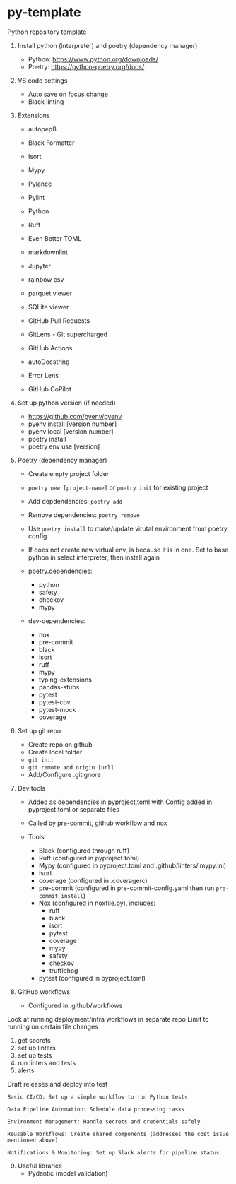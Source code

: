 # py-template

Python repository template

1. Install python (interpreter) and poetry (dependency manager)
    - Python: <https://www.python.org/downloads/>
    - Poetry: <https://python-poetry.org/docs/>

2. VS code settings
    - Auto save on focus change
    - Black linting

3. Extensions
    - autopep8
    - Black Formatter
    - isort
    - Mypy
    - Pylance
    - Pylint
    - Python
    - Ruff

    - Even Better TOML
    - markdownlint
    - Jupyter
    - rainbow csv
    - parquet viewer
    - SQLite viewer

    - GitHub Pull Requests
    - GitLens - Git supercharged
    - GitHub Actions

    - autoDocstring
    - Error Lens
    - GitHub CoPilot

4. Set up python version (if needed)
    - <https://github.com/pyenv/pyenv>
    - pyenv install [version number]
    - pyenv local [version number]
    - poetry install
    - poetry env use [version]

5. Poetry (dependency manager)
    - Create empty project folder
    - ```poetry new [project-name]``` or ```poetry init``` for existing project
    - Add depdendencies: ```poetry add```
    - Remove dependencies: ```poetry remove```
    - Use ```poetry install``` to make/update virutal environment from poetry config
    - If does not create new virtual env, is because it is in one. Set to base python in select interpreter, then install again

    - poetry.dependencies:
        - python
        - safety
        - checkov
        - mypy

    - dev-dependencies:
        - nox
        - pre-commit
        - black
        - isort
        - ruff
        - mypy
        - typing-extensions
        - pandas-stubs
        - pytest
        - pytest-cov
        - pytest-mock
        - coverage

6. Set up git repo
    - Create repo on github
    - Create local folder
    - ```git init```
    - ```git remote add origin [url]```
    - Add/Configure .gitignore

7. Dev tools
    - Added as dependencies in pyproject.toml with Config added in pyproject.toml or separate files
    - Called by pre-commit, github workflow and nox
    - Tools:

        - Black (configured through ruff)
        - Ruff (configured in pyproject.toml)
        - Mypy (configured in pyproject.toml and .github/linters/.mypy.ini)
        - isort
        - coverage (configured in .coveragerc)
        - pre-commit (configured in pre-commit-config.yaml then run ```pre-commit install```)
        - Nox (configured in noxfile.py), includes:
            - ruff
            - black
            - isort
            - pytest
            - coverage
            - mypy
            - safety
            - checkov
            - trufflehog
        - pytest (configured in pyproject.toml)

8. GitHub workflows
    - Configured in .github/workflows

Look at running deployment/infra workflows in separate repo
Limit to running on certain file changes

1. get secrets
2. set up linters
3. set up tests
4. run linters and tests
5. alerts

Draft releases and deploy into test

    Basic CI/CD: Set up a simple workflow to run Python tests

    Data Pipeline Automation: Schedule data processing tasks

    Environment Management: Handle secrets and credentials safely

    Reusable Workflows: Create shared components (addresses the cost issue mentioned above)

    Notifications & Monitoring: Set up Slack alerts for pipeline status

9. Useful libraries
    - Pydantic (model validation)
